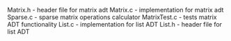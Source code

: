 Matrix.h - header file for matrix adt
Matrix.c - implementation for matrix adt
Sparse.c - sparse matrix operations calculator
MatrixTest.c - tests matrix ADT functionality
List.c - implementation for list ADT
List.h - header file for list ADT